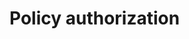 ﻿---
Author: stanac
CreatedDate: 2017-04-15
Title: Policy authorization
RenderTitle: false
IsHtml: false
Id: policy-authorization
ParentPageId: authorization
---

# Policy authorization